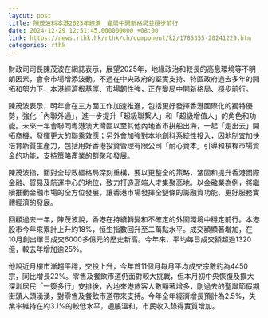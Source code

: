 ```yaml
---
layout: post
title: 陳茂波料本港2025年經濟　變局中開新格局並穩步前行
date: 2024-12-29 12:51:45.000000000 +08:00
link: https://news.rthk.hk/rthk/ch/component/k2/1785355-20241229.htm
categories: rthk
---
```


財政司司長陳茂波在網誌表示，展望2025年，地緣政治和較長的高息環境等不明朗因素，會令市場增添波動。不過在中央政府的堅實支持、特區政府過去多年的開拓和努力下，本港經濟根基厚、市場韌性強，正在變局中開新格局、穩步前行。

陳茂波表示，明年會在三方面工作加速推進，包括更好發揮香港國際化的獨特優勢，強化「內聯外通」，進一步提升「超級聯繫人」和「超級增值人」的角色和功能。未來一年會聯同粵港澳大灣區以至其他內地省市拼船出海，一起「走出去」開拓商機，發揮更大的聯乘效應；另外會加強對本地創科系統性投入，因地制宜加快培育新質生產力，包括用好香港投資管理有限公司「耐心資本」引導和槓桿市場資金的功能，支持策略產業的群聚和發展。

陳茂波指，面對全球政經格局深刻重構，要以更整全的策略，鞏固和提升香港國際金融、貿易及航運中心的地位，致力打造高端人才集聚高地。以金融業為例，將繼續推動金融市場的全方位發展，讓香港市場發揮全鏈條的籌融資功能，更好服務實體經濟的發展。

回顧過去一年，陳茂波說，香港在持續轉變和不確定的外圍環境中穩定前行。本港股市今年來累計上升約18%，恒生指數回升至二萬點水平。成交額顯著增加，在10月創出單日成交6000多億元的歷史新高。今年來，平均每日成交額超過1320億，較去年增加逾25%。

他說近月樓市漸趨平穩，交投上升，今年首11個月每月平均成交宗數約為4450宗，同比增長22%。零售及餐飲市道仍面對較大挑戰，但本月初中央恢復及擴大深圳居民「一簽多行」安排後，內地來港旅客人數顯著增多，剛過去的聖誕節假期街頭人頭湧湧，對零售及餐飲市道帶來支持。今年全年經濟增長預計為2.5%，失業率維持在約3.1%的較低水平，通脹溫和，市民收入錄得實質增加。
